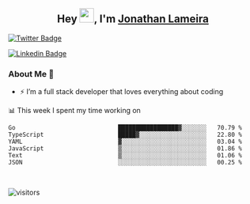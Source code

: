 <h2 align="center">Hey <img src="https://github.com/TheDudeThatCode/TheDudeThatCode/blob/master/Assets/Hi.gif" width="29">, I'm <a href="https://www.linkedin.com/in/jonathanlameira/">Jonathan Lameira</a></h2>

[![Twitter Badge](https://img.shields.io/badge/-@jlameira-3333cc?style=flat-square&labelColor=3333cc&logo=twitter&logoColor=white&link=https://twitter.com/jlameira)](https://twitter.com/jlameira) 
  
[![Linkedin Badge](https://img.shields.io/badge/-Jonathan%20Lameira-3333cc?style=flat-square&logo=Linkedin&logoColor=white&link=https://www.linkedin.com/in/jonathanlameira/)](https://www.linkedin.com/in/jonathanlameira/)


### About Me 🚀
- ⚡  I’m a full stack developer that loves everything about coding</br>

<!-- ![Jonathan Lameira github stats](https://github-readme-stats.vercel.app/api?username=jlameirameli&show_icons=true&hide_border=true)&nbsp;&nbsp; -->

📊 This week I spent my time working on
<!--START_SECTION:waka-->

```text
Go                             █████████████████▓░░░░░░░   70.79 %
TypeScript                     █████▓░░░░░░░░░░░░░░░░░░░   22.80 %
YAML                           ▓░░░░░░░░░░░░░░░░░░░░░░░░   03.04 %
JavaScript                     ▒░░░░░░░░░░░░░░░░░░░░░░░░   01.86 %
Text                           ▒░░░░░░░░░░░░░░░░░░░░░░░░   01.06 %
JSON                           ░░░░░░░░░░░░░░░░░░░░░░░░░   00.25 %
```

<!--END_SECTION:waka-->

<br />

![visitors](https://visitor-badge.laobi.icu/badge?page_id=jlameirameli.jlameirameli)
